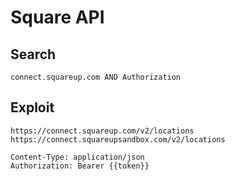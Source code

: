# Square API

## Search

```
connect.squareup.com AND Authorization
```

## Exploit

```
https://connect.squareup.com/v2/locations
https://connect.squareupsandbox.com/v2/locations

Content-Type: application/json
Authorization: Bearer {{token}}
```
